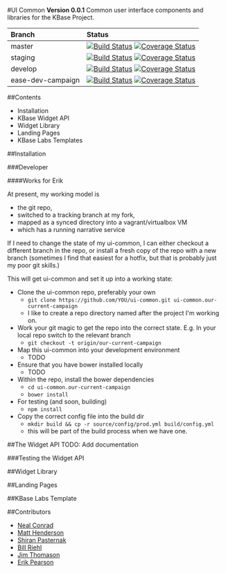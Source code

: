 #UI Common
**Version 0.0.1**
Common user interface components and libraries for the KBase Project.

| Branch | Status |
| :--- | :--- |
| master | [![Build Status](https://travis-ci.org/kbase/narrative.svg?branch=master)](https://travis-ci.org/kbase/narrative) [![Coverage Status](https://coveralls.io/repos/kbase/narrative/badge.svg?branch=master)](https://coveralls.io/r/kbase/narrative?branch=master) |
| staging | [![Build Status](https://travis-ci.org/kbase/narrative.svg?branch=staging)](https://travis-ci.org/kbase/narrative) [![Coverage Status](https://coveralls.io/repos/kbase/narrative/badge.svg?branch=staging)](https://coveralls.io/r/kbase/narrative?branch=staging) |
| develop | [![Build Status](https://travis-ci.org/kbase/narrative.svg?branch=develop)](https://travis-ci.org/kbase/narrative) [![Coverage Status](https://coveralls.io/repos/kbase/narrative/badge.svg?branch=develop)](https://coveralls.io/r/kbase/narrative?branch=develop)|
| ease-dev-campaign | [![Build Status](https://travis-ci.org/kbase/narrative.svg?branch=ease-dev-campaign)](https://travis-ci.org/kbase/narrative) [![Coverage Status](https://coveralls.io/repos/kbase/narrative/badge.svg?branch=ease-dev-campaign)](https://coveralls.io/r/kbase/narrative?branch=ease-dev-campaign)|


##Contents
 * Installation
 * KBase Widget API
 * Widget Library
 * Landing Pages
 * KBase Labs Templates

##Installation

###Developer


####Works for Erik

At present, my working model is 

- the git repo, 
- switched to a tracking branch at my fork, 
- mapped as a synced directory into a vagrant/virtualbox VM 
- which has a running narrative service

If I need to change the state of my ui-common, I can either checkout a different branch in the repo, or install a fresh copy of the repo with a new branch (sometimes I find that easiest for a hotfix, but that is probably just my poor git skills.)

This will get ui-common and set it up into a working state:

- Clone the ui-common repo, preferably your own
    - ```git clone https://github.com/YOU/ui-common.git ui-common.our-current-campaign```
    - I like to create a repo directory named after the project I'm working on.
- Work your git magic to get the repo into the correct state. E.g. In your local repo switch to the relevant branch
    - ```git checkout -t origin/our-current-campaign```
- Map this ui-common into your development environment
    - TODO
- Ensure that you have bower installed locally
    - TODO
- Within the repo, install the bower dependencies
    - ```cd ui-common.our-current-campaign```
    - ```bower install```
- For testing (and soon, building)
    - ```npm install```
- Copy the correct config file into the build dir
    - ```mkdir build && cp -r source/config/prod.yml build/config.yml```
    - this will be part of the build process when we have one.


##The Widget API
TODO: Add documentation

###Testing the Widget API

##Widget Library

##Landing Pages

##KBase Labs Template

##Contributors

 * [Neal Conrad](mailto:nconrad@mcs.anl.gov)
 * [Matt Henderson](mailto:mhenderson@lbl.gov)
 * [Shiran Pasternak](mailto:shiran@cshl.edu)
 * [Bill Riehl](mailto:wjriehl@lbl.gov)
 * [Jim Thomason](mailto:thomason@cshl.edu)
 * [Erik Pearson](mailto:eapearson@lbl.gov)
